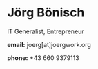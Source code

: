 # Jörg Bönisch 
IT Generalist, Entrepreneur


**email:** joerg[at]joergwork.org

**phone:** +43 660 9379113
